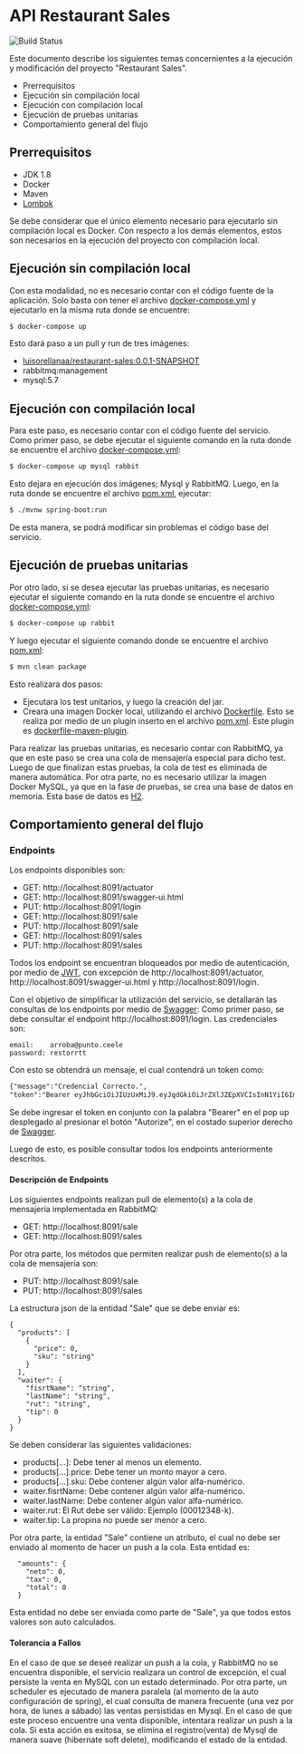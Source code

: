 # API Restaurant Sales

![Build Status](https://travis-ci.org/joemccann/dillinger.svg?branch=master)

Este documento describe los siguientes temas concernientes a la ejecución y modificación del proyecto "Restaurant Sales".

  - Prerrequisitos
  - Ejecución sin compilación local
  - Ejecución con compilación local
  - Ejecución de pruebas unitarias
  - Comportamiento general del flujo

## Prerrequisitos

  - JDK 1.8
  - Docker
  - Maven
  - [Lombok](https://projectlombok.org/)
  
Se debe considerar que el único elemento necesario para ejecutarlo sin compilación local es Docker. Con respecto a los demás elementos, estos son necesarios en la ejecución del proyecto con compilación local.

## Ejecución sin compilación local

Con esta modalidad, no es necesario contar con el código fuente de la aplicación. Solo basta con tener el archivo [docker-compose.yml](https://github.com/luisorellana777/spring_boot_restaurant-sales/blob/master/restaurant-sales/docker-compose.yml) y ejecutarlo en la misma ruta donde se encuentre:

```sh
$ docker-compose up
```

Esto dará paso a un pull y run de tres imágenes:
  - [luisorellanaa/restaurant-sales:0.0.1-SNAPSHOT](https://hub.docker.com/repository/docker/luisorellanaa/restaurant-sales)
  - rabbitmq:management
  - mysql:5.7

## Ejecución con compilación local

Para este paso, es necesario contar con el código fuente del servicio.
Como primer paso, se debe ejecutar el siguiente comando en la ruta donde se encuentre el archivo [docker-compose.yml](https://github.com/luisorellana777/spring_boot_restaurant-sales/blob/master/restaurant-sales/docker-compose.yml):

```sh
$ docker-compose up mysql rabbit
```
Esto dejara en ejecución dos imágenes; Mysql y RabbitMQ.
Luego, en la ruta donde se encuentre el archivo [pom.xml](https://github.com/luisorellana777/spring_boot_restaurant-sales/blob/master/restaurant-sales/pom.xml), ejecutar:
```sh
$ ./mvnw spring-boot:run
```
De esta manera, se podrá modificar sin problemas el código base del servicio.

## Ejecución de pruebas unitarias
Por otro lado, si se desea ejecutar las pruebas unitarias, es necesario ejecutar el siguiente comando en la ruta donde se encuentre el archivo [docker-compose.yml](https://github.com/luisorellana777/spring_boot_restaurant-sales/blob/master/restaurant-sales/docker-compose.yml):

```sh
$ docker-compose up rabbit
```
Y luego ejecutar el siguiente comando donde se encuentre el archivo [pom.xml](https://github.com/luisorellana777/spring_boot_restaurant-sales/blob/master/restaurant-sales/pom.xml):
```sh
$ mvn clean package
```
Esto realizara dos pasos:
  - Ejecutara los test unitarios, y luego la creación del jar.
  - Creara una imagen Docker local, utilizando el archivo [Dockerfile](https://github.com/luisorellana777/spring_boot_restaurant-sales/blob/master/restaurant-sales/Dockerfile). Esto se realiza por medio de un plugin inserto en el archivo [pom.xml](https://github.com/luisorellana777/spring_boot_restaurant-sales/blob/master/restaurant-sales/pom.xml). Este plugin es [dockerfile-maven-plugin](https://mvnrepository.com/artifact/com.spotify/dockerfile-maven-plugin).

Para realizar las pruebas unitarias, es necesario contar con RabbitMQ, ya que en este paso se crea una cola de mensajería especial para dicho test. Luego de que finalizan estas pruebas, la cola de test es eliminada de manera automática. Por otra parte, no es necesario utilizar la imagen Docker MySQL, ya que en la fase de pruebas, se crea una base de datos en memoria. Esta base de datos es [H2](https://www.h2database.com/html/main.html).

## Comportamiento general del flujo
### Endpoints

Los endpoints disponibles son:
  - GET: http://localhost:8091/actuator
  - GET: http://localhost:8091/swagger-ui.html
  - PUT: http://localhost:8091/login
  - GET: http://localhost:8091/sale
  - PUT: http://localhost:8091/sale
  - GET: http://localhost:8091/sales
  - PUT: http://localhost:8091/sales

Todos los endpoint se encuentran bloqueados por medio de autenticación, por medio de [JWT](https://jwt.io/), con excepción de http://localhost:8091/actuator, http://localhost:8091/swagger-ui.html y http://localhost:8091/login.

Con el objetivo de simplificar la utilización del servicio, se detallarán las consultas de los endpoints por medio de [Swagger](http://localhost:8091/swagger-ui.html):
Como primer paso, se debe consultar el endpoint http://localhost:8091/login.
Las credenciales son:
```
email:    arroba@punto.ceele
password: restorrtt
```
Con esto se obtendrá un mensaje, el cual contendrá un token como:

```diff
{"message":"Credencial Correcto.",
"token":"Bearer eyJhbGciOiJIUzUxMiJ9.eyJqdGkiOiJrZXlJZEpXVCIsInN1YiI6ImFycm9iYUBwdW50by5jZWVsZSIsImF1dGhvcml0aWVzIjpbIlJPTEVfVVNFUiJdLCJpYXQiOjE2MDE5MTk4MDMsImV4cCI6MTYwMTkyMDQwM30.-aioy6JbQzWdA9AGNRcxjIDNkNJDs-_HzlEBaI8sejbIzgk6ecvMZzyr7mLWL-0bGEk0qIoP6caVUv7TO7P8Xg"}
```
Se debe ingresar el token en conjunto con la palabra "Bearer" en el pop up desplegado al presionar el botón "Autorize", en el costado superior derecho de [Swagger](http://localhost:8091/swagger-ui.html).

Luego de esto, es posible consultar todos los endpoints anteriormente descritos.

#### Descripción de Endpoints

Los siguientes endpoints realizan pull de elemento(s) a la cola de mensajería implementada en RabbitMQ:
  - GET: http://localhost:8091/sale
  - GET: http://localhost:8091/sales

Por otra parte, los métodos que permiten realizar push de elemento(s) a la cola de mensajería son:
  - PUT: http://localhost:8091/sale
  - PUT: http://localhost:8091/sales

La estructura json de la entidad "Sale" que se debe enviar es:

```
{
  "products": [
    {
      "price": 0,
      "sku": "string"
    }
  ],
  "waiter": {
    "fisrtName": "string",
    "lastName": "string",
    "rut": "string",
    "tip": 0
  }
}
```

Se deben considerar las siguientes validaciones:
  - products[...]: Debe tener al menos un elemento.
  - products[...].price: Debe tener un monto mayor a cero.
  - products[...].sku: Debe contener algún valor alfa-numérico.
  - waiter.fisrtName: Debe contener algún valor alfa-numérico.
  - waiter.lastName: Debe contener algún valor alfa-numérico.
  - waiter.rut: El Rut debe ser válido: Ejemplo (00012348-k).
  - waiter.tip: La propina no puede ser menor a cero.

Por otra parte, la entidad "Sale" contiene un atributo, el cual no debe ser enviado al momento de hacer un push a la cola. Esta entidad es:
```
  "amounts": {
    "neto": 0,
    "tax": 0,
    "total": 0
  }
```
Esta entidad no debe ser enviada como parte de "Sale", ya que todos estos valores son auto calculados.

#### Tolerancia a Fallos
En el caso de que se deseé realizar un push a la cola, y RabbitMQ no se encuentra disponible, el servicio realizara un control de excepción, el cual persiste la venta en MySQL con un estado determinado.
Por otra parte, un scheduler es ejecutado de manera paralela (al momento de la auto configuración de spring), el cual consulta de manera frecuente (una vez por hora, de lunes a sábado) las ventas persistidas en Mysql.
En el caso de que este proceso encuentre una venta disponible, intentara realizar un push a la cola. Si esta acción es exitosa, se elimina el registro(venta) de Mysql de manera suave (hibernate soft delete), modificando el estado de la entidad.

